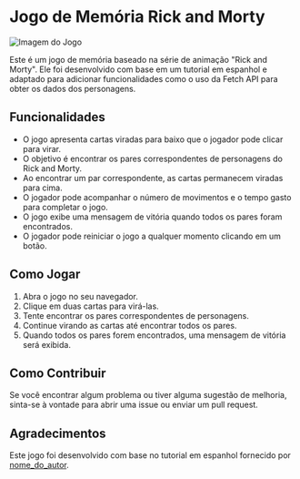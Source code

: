 # Jogo de Memória Rick and Morty

![Imagem do Jogo](https://www.otempo.com.br/image/contentid/policy:1.3256308:1697582405/image-Rick-and-Morty-Quantos-episodios-a-7-temporada-tem-e-quando-serao-lancados.jpg)

Este é um jogo de memória baseado na série de animação "Rick and Morty". Ele foi desenvolvido com base em um tutorial em espanhol e adaptado para adicionar funcionalidades como o uso da Fetch API para obter os dados dos personagens.

## Funcionalidades

- O jogo apresenta cartas viradas para baixo que o jogador pode clicar para virar.
- O objetivo é encontrar os pares correspondentes de personagens do Rick and Morty.
- Ao encontrar um par correspondente, as cartas permanecem viradas para cima.
- O jogador pode acompanhar o número de movimentos e o tempo gasto para completar o jogo.
- O jogo exibe uma mensagem de vitória quando todos os pares foram encontrados.
- O jogador pode reiniciar o jogo a qualquer momento clicando em um botão.

## Como Jogar

1. Abra o jogo no seu navegador.
2. Clique em duas cartas para virá-las.
3. Tente encontrar os pares correspondentes de personagens.
4. Continue virando as cartas até encontrar todos os pares.
5. Quando todos os pares forem encontrados, uma mensagem de vitória será exibida.

## Como Contribuir

Se você encontrar algum problema ou tiver alguma sugestão de melhoria, sinta-se à vontade para abrir uma issue ou enviar um pull request.

## Agradecimentos

Este jogo foi desenvolvido com base no tutorial em espanhol fornecido por [nome_do_autor](link_para_o_tutorial).
